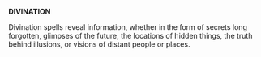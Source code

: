 __**DIVINATION**__

Divination spells reveal information, whether in the form of secrets long forgotten, glimpses of the future, the locations of hidden things, the truth behind illusions, or visions of distant people or places.
